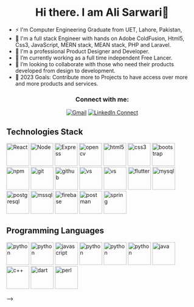 <div align="center">

# Hi there. I am Ali Sarwari👋

</div>

- ⚡ I'm Computer Engineering Graduate from UET, Lahore, Pakistan,
- 🧩 I'm a full stack Engineer with hands on Adobe ColdFusion, Html5, Css3, JavaScript, MERN stack, MEAN stack, PHP and Laravel.
- 🧩 I'm a professional Product Designer and Developer.
- 🌱 I’m currently working as a full time independent Free Lancer.
- 👯 I’m looking to collaborate with those who need their products developed from design to development.
- 🥅 2023 Goals: Contribute more to Projects to have access over more and more products and services.

<div align="center">

### Connect with me:

[![Gmail](https://img.shields.io/badge/-Send%20Mail-black?color=14171A&logo=gmail)](mailto:m.usman.tahir.336@gmail.com?subject=From%20GitHub&body=Hi,%20there.%20Found%20you%20from%20GitHub.)
[![LinkedIn Connect](https://img.shields.io/badge/-Connect-black?color=14171A&logo=linkedin "m-u-t-dev")](https://www.http://linkedin.com/in/muhammad-ali-hassan-492410162/)

</div>

## Technologies Stack

<!-- ```json
{
   "languages": ["Python", "Java", "C++", "C#", "JS", "Perl"],
   "backend": ["NodeJS", "Flask", "Django", "SpringBoot"],
   "frontend": ["HTML/CSS", "REACT"],
   "databases": ["CSV", "MYSQL", "JSON", "Firebase"],
   "ai framework": ["Scikit-learn", "TensorFlow", "Keras",,,],
   "game developement": ["Unity Engine"]
}
``` -->

<p align="left">
  <img align="left" alt="React" src="https://raw.githubusercontent.com/sachinverma53121/sachinverma53121/master/icons/react.png" width="60" height="60"/>

  <img src="https://raw.githubusercontent.com/sachinverma53121/sachinverma53121/master/icons/node.png" alt="Node" width="60" height="60"/>

  <img src="https://raw.githubusercontent.com/sachinverma53121/sachinverma53121/master/icons/express.png" alt="Express" width="60" height="60"/>

  <img src="https://raw.githubusercontent.com/sachinverma53121/sachinverma53121/master/icons/mongo.png" alt="opencv" width="60" height="60"/>

  <img style="margin: auto;" src="https://raw.githubusercontent.com/sachinverma53121/sachinverma53121/master/icons/html5.png" alt=html5 width="60" height="60"/>

  <img style="margin: auto;" src="https://raw.githubusercontent.com/sachinverma53121/sachinverma53121/master/icons/css3.png" alt=css3 width="60" height="60"/>

  <img style="margin: auto;" src="https://raw.githubusercontent.com/sachinverma53121/sachinverma53121/master/icons/bootstrap.png" alt=bootstrap width="60" height="60"/>

  <img style="margin: auto;" src="https://raw.githubusercontent.com/sachinverma53121/sachinverma53121/master/icons/npm.png" alt=npm width="60" height="60"/>

  <img style="margin: auto;" src="https://raw.githubusercontent.com/sachinverma53121/sachinverma53121/master/icons/git.png" alt=git width="60" height="60"/>

  <img style="margin: auto;" src="https://raw.githubusercontent.com/sachinverma53121/sachinverma53121/master/icons/github.png" alt=github width="60" height="60"/>

  <img style="margin: auto;" src="https://raw.githubusercontent.com/sachinverma53121/sachinverma53121/master/icons/vsc.png" alt=vs width="60" height="60"/>

  <img style="margin: auto;" src="https://raw.githubusercontent.com/sachinverma53121/sachinverma53121/master/icons/heroku.png" alt=vs width="60" height="60"/>

  <img src="https://www.vectorlogo.zone/logos/flutterio/flutterio-icon.svg" alt="flutter" width="60" height="60"/>

  <img src="https://raw.githubusercontent.com/devicons/devicon/master/icons/mysql/mysql-original-wordmark.svg" alt="mysql" width="60" height="60"/>
  <img src="https://raw.githubusercontent.com/devicons/devicon/master/icons/postgresql/postgresql-original-wordmark.svg" alt="postgresql" width="60" height="60"/>
  <img src="https://www.svgrepo.com/show/303229/microsoft-sql-server-logo.svg" alt="mssql" width="60" height="60"/>
  <img src="https://www.vectorlogo.zone/logos/firebase/firebase-icon.svg" alt="firebase" width="60" height="60"/>
  <img src="https://www.vectorlogo.zone/logos/getpostman/getpostman-icon.svg" alt="postman" width="60" height="60"/>
  
  <img src="https://www.vectorlogo.zone/logos/springio/springio-icon.svg" alt="spring" width="60" height="60"/>
  
  
</p>

<h2>Programming Languages </h2>
<p align="left">
  <img src="https://raw.githubusercontent.com/sachinverma53121/sachinverma53121/master/icons/html5.png" alt="python" width="60" height="60"/>
  <img src="https://raw.githubusercontent.com/sachinverma53121/sachinverma53121/master/icons/css3.png" alt="python" width="60" height="60"/>
  <img style="margin: auto;" src="https://raw.githubusercontent.com/sachinverma53121/sachinverma53121/master/icons/js.png" alt=javascript width="60" height="60"/>
  <img src="https://raw.githubusercontent.com/sachinverma53121/sachinverma53121/master/icons/react.png" alt="python" width="60" height="60"/>
  <img src="https://raw.githubusercontent.com/sachinverma53121/sachinverma53121/master/icons/node.png" alt="python" width="60" height="60"/>

  <img src="https://raw.githubusercontent.com/devicons/devicon/master/icons/python/python-original.svg" alt="python" width="60" height="60"/>
  <img src="https://raw.githubusercontent.com/devicons/devicon/master/icons/java/java-original.svg" alt="java" width="60" height="60"/>
  
  <img src="https://raw.githubusercontent.com/sachinverma53121/sachinverma53121/master/icons/cpp.png" alt="c++" width="60" height="60"/>

  <img src="https://www.vectorlogo.zone/logos/dartlang/dartlang-icon.svg" alt="dart" width="60" height="60"/>
  <img src="https://api.iconify.design/logos-perl.svg" alt="perl" width="60" height="60"/>
</p>

<!-- ## Github Stats

<p align="left">
  <img class="darkMode" alt="M-Usman-Tahir's Github Stats" src="https://github-readme-stats.vercel.app/api?username=M-Usman-Tahir&show_icons=true&hide_border=true&locale=en&theme=tokyonight" width=50%/>
  <img class="darkMode" alt="M Usman Tahir Top Languages" style="padding-left: 20px;" src="https://github-readme-stats.vercel.app/api/top-langs/?username=M-Usman-Tahir&langs_count=12&count_private=true&layout=compact&theme=tokyonight&hide_border=true&bg_color=0D1117" width=35%/>
</p>
<br>
<p align="center">
  <img height="180em" src="https://github-readme-streak-stats.herokuapp.com/?user=M-Usman-Tahir&theme=tokyonight&hide_border=true&background=0D1117&stroke=0000&count_private=true&include_all_commits=true"/>
<!--   <img src="https://activity-graph.herokuapp.com/graph?username=M-Usman-Tahir&count_private=true&hide_border=true&bg_color=0d1117&theme=github" /> -->
</p> -->
